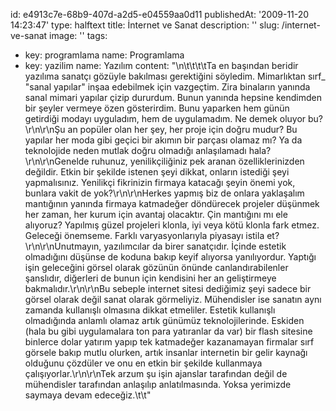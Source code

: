 id: e4913c7e-68b9-407d-a2d5-e04559aa0d11
publishedAt: '2009-11-20 14:23:47'
type: halftext
title: İnternet ve Sanat
description: ''
slug: /internet-ve-sanat
image: ''
tags:
  - key: programlama
    name: Programlama
  - key: yazilim
    name: Yazılım
content: "\n\t\t\t\tTa en başından beridir yazılıma sanatçı gözüyle bakılması gerektiğini söyledim. Mimarlıktan sırf\_ \"sanal yapılar\" inşaa edebilmek için vazgeçtim. Zira binaların yanında sanal mimari yapılar çizip dururdum. Bunun yanında hepsine kendimden bir şeyler vermeye özen gösterirdim. Bunu yaparken hem günün getirdiği modayı uyguladım, hem de uygulamadım. Ne demek oluyor bu?\r\n\r\nŞu an popüler olan her şey, her proje için doğru mudur? Bu yapılar her moda gibi geçici bir akımın bir parçası olamaz mı? Ya da teknolojide neden mutlak doğru olmadığı anlaşılamadı hala?\r\n\r\nGenelde ruhunuz, yenilikçiliğiniz pek aranan özelliklerinizden değildir. Etkin bir şekilde istenen şeyi dikkat, onların istediği şeyi yapmalısınız. Yenilikçi fikrinizin firmaya katacağı şeyin önemi yok, bunlara vakit de yok?\r\n\r\nHerkes yapmış biz de onlara yaklaşalım mantığının yanında firmaya katmadeğer döndürecek projeler düşünmek her zaman, her kurum için avantaj olacaktır. Çin mantığını mı ele alıyoruz? Yapılmış güzel projeleri klonla, iyi veya kötü klonla fark etmez. Geleceği önemseme. Farklı varyasyonlarıyla piyasayı istila et?\r\n\r\nUnutmayın, yazılımcılar da birer sanatçıdır. İçinde estetik olmadığını düşünse de koduna bakıp keyif alıyorsa yanılıyordur. Yaptığı işin geleceğini görsel olarak gözünün önünde canlandırabilenler şanslıdır, diğerleri de bunun için kendisini her an geliştirmeye bakmalıdır.\r\n\r\nBu sebeple internet sitesi dediğimiz şeyi sadece bir görsel olarak değil sanat olarak görmeliyiz. Mühendisler ise sanatın aynı zamanda kullanışlı olmasına dikkat etmeliler. Estetik kullanışlı olmadığında anlamlı olamaz artık günümüz teknolojilerinde. Eskiden (hala bu gibi uygulamalara ton para yatıranlar da var) bir flash sitesine binlerce dolar yatırım yapıp tek katmadeğer kazanamayan firmalar sırf görsele bakıp mutlu olurken, artık insanlar internetin bir gelir kaynağı olduğunu çözdüler ve onu en etkin bir şekilde kullanmaya çalışıyorlar.\r\n\r\nTek arzum şu işin ajanslar tarafından değil de mühendisler tarafından anlaşılıp anlatılmasında. Yoksa yerimizde saymaya devam edeceğiz.\t\t"
